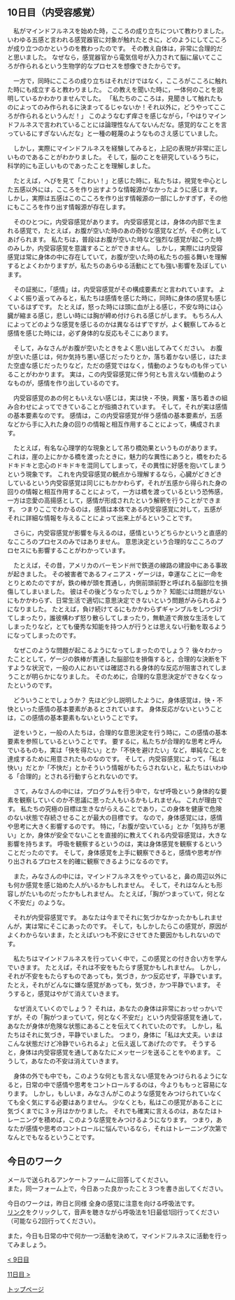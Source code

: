## 10日目（内受容感覚）


　私がマインドフルネスを始めた時，こころの成り立ちについて教わりました。
いわゆる五感と言われる感覚器官に対象が触れたときに，どのようにしてこころが成り立つのかというのを教わったのです。
その教え自体は，非常に合理的だと思いました。
なぜなら，感覚器官から電気信号が入力されて脳に届いてこころが作られるという生物学的なプロセスを想像できたからです。


　一方で，同時にこころの成り立ちはそれだけではなく，こころがこころに触れた時にも成立すると教わりました。
この教えを聞いた時に，一体何のことを説明しているかわかりませんでした。
「私たちのこころは，見聞きして触れたものによってのみ作られるに決まってるじゃないか！それ以外に，どうやってこころが作られるというんだ！」
このようなむず痒さを感じながら，「やはりマインドフルネスで言われていることには論理性なんてないんだな。感覚的なことを言っているにすぎないんだな」と一種の軽蔑のようなものさえ感じていました。


　しかし，実際にマインドフルネスを経験してみると，上記の表現が非常に正しいものであることがわかりました。
そして，脳のことを研究しているうちに，科学的にも正しいものであったことを理解しました。


　たとえば，へびを見て「こわい！」と感じた時に，私たちは，視覚を中心とした五感以外には，こころを作り出すような情報源がなかったように感じます。
しかし，実際は五感はこのこころを作り出す情報源の一部にしかすぎず，その他にもこころを作り出す情報源が存在します。


　そのひとつに，内受容感覚があります。
内受容感覚とは，身体の内部で生まれる感覚で，たとえば，お腹が空いた時のあの奇妙な感覚などが，その例としてあげられます。
私たちは，普段はお腹が空いた時など強烈な感覚が起こった時のみしか，内受容感覚を意識することができません。
しかし，実際には内受容感覚は常に身体の中に存在していて，お腹が空いた時の私たちの振る舞いを理解するとよくわかりますが，私たちのあらゆる活動にとても強い影響を及ぼしています。


　その証拠に，「感情」は，内受容感覚がその構成要素だと言われています。
よくよく振り返ってみると，私たちは感情を感じた時に，同時に身体の感覚も感じているはずです。
たとえば，怒った時には頭に血が上る感じ，不安な時には心臓が縮まる感じ，悲しい時には胸が締め付けられる感じがします。
もちろん人によってどのような感覚を感じるのかは異なるはずですが，よく観察してみると感情を感じた時には，必ず身体的な反応もそこにあります。


　そして，みなさんがお腹が空いたときをよく思い出してみてください。
お腹が空いた感じは，何か気持ち悪い感じだったりとか，落ち着かない感じ，はたまた空虚な感じだったりなど，ただの感覚ではなく，情動のようなものも伴っていることがわかります。
実は，この内受容感覚に伴う何とも言えない情動のようなものが，感情を作り出しているのです。

　内受容感覚のあの何ともいえない感じは，実は快・不快，興奮・落ち着きの組み合わせによってできていることが指摘されています。
そして，それが実は感情の基本要素なのです。
感情は，この内受容感覚が伴う感情の基本要素が，五感などから手に入れた身の回りの情報と相互作用することによって，構成されます。


　たとえば，有名な心理学的な現象として吊り橋効果というものがあります。
これは，崖の上にかかる橋を渡ったときに，魅力的な異性にあうと，橋をわたるドキドキと恋心のドキドキを混同してしまって，その異性に好感を抱いてしまうという現象です。
これを内受容感覚の観点から理解するなら，心臓がどきどきしているという内受容感覚は同じにもかかわらず，それが五感から得られた身の回りの情報と相互作用することによって，一方は橋を渡っているという恐怖感，一方は恋愛の高揚感として，感情が形成されたという解釈を行うことができます。
つまりここでわかるのは，感情は本体である内受容感覚に対して，五感がそれに詳細な情報を与えることによって出来上がるということです。


　さらに，内受容感覚が影響を与えるのは，感情というどちらかというと直感的なこころのプロセスのみではありません。
意思決定という合理的なこころのプロセスにも影響することがわかっています。


　たとえば，その昔，アメリカのバーモンド州で鉄道の線路の建設中にある事故が起きました。
その被害者であるフィニアス・ゲージは，幸運なことに一命をとりとめたのですが，鉄の棒が頭を貫通し，内側前頭前野と呼ばれる脳部位を損傷してしまいました。
彼はその後どうなったでしょうか？
知能には問題がないにもかかわらず、日常生活で適切に意思決定できないという問題がみられるようになりました。
たとえば，負け続けてるにもかかわらずギャンブルをしつづけてしまったり，誰彼構わず怒り散らしてしまったり，無軌道で奔放な生活をしてしまったりなど，とても優秀な知能を持つ人が行うとは思えない行動を取るようになってしまったのです。


　なぜこのような問題が起こるようになってしまったのでしょう？
後々わかったこととして，ゲージの鉄棒が貫通した脳部位を損傷すると，合理的な決断を下すような状況で，一般の人においては確認される身体的な反応が阻害されてしまうことが明らかになりました。
そのために，合理的な意思決定ができなくなったというのです。


　どういうことでしょうか？
先ほど少し説明したように，身体感覚は，快・不快といった感情の基本要素があるとされています。
身体反応がないということは，この感情の基本要素もないということです。


　逆をいうと，一般の人たちは，合理的な意思決定を行う時に，この感情の基本要素を参照しているということです。
要するに，私たちが合理的な思考と呼んでいるものも，実は「快を得たい」とか「不快を避けたい」など，単純なことを達成するために用意されたものなのです。
そして，内受容感覚によって，「私は快い」だとか「不快だ」とかそういう情報がもたらされないと，私たちはいわゆる「合理的」とされる行動すらとれないのです。


　さて，みなさんの中には，プログラムを行う中で，なぜ呼吸という身体的な要素を観察していくのか不思議に思った人もいるかもしれません。
これが理由です。
私たちの究極の目標は生きながらえることであり，この身体を健康で危険のない状態で存続させることが最大の目標です。
なので，身体感覚には，感情や思考に大きく影響するのです。
特に，「お腹が空いている」とか「気持ちが悪い」とか，身体が安全でないことを直接的に教えてくれる内受容感覚は，大きな影響を持ちます。
呼吸を観察するというのは，実は身体感覚を観察するということだったのです。
そして，身体感覚を上手に観察できると，感情や思考が作り出されるプロセスを的確に観察できるようになるのです。


　また，みなさんの中には，マインドフルネスをやっていると，鼻の周辺以外にも何か感覚を感じ始めた人がいるかもしれません。
そして，それはなんとも形容しがたいものだったかもしれません。
たとえば，「胸がつまっていて，何となく不安だ」のような。


　それが内受容感覚です。
あなたは今までそれに気づかなかったかもしれませんが，実は常にそこにあったのです。
そして，もしかしたらこの感覚が，原因がよくわからないまま，たとえばいつも不安にさせてきた要因かもしれないのです。


　私たちはマインドフルネスを行っていく中で，この感覚との付き合い方を学んでいきます。
たとえば，それは不安をもたらす感覚かもしれません。
しかし，それが不安をもたらすものであっても，気づき，かつ反応せず，平静でいます。
たとえ，それがどんなに嫌な感覚があっても，気づき，かつ平静でいます。
そうすると，感覚はやがて消えていきます。


　なぜ消えていくのでしょう？
それは，あなたの身体は非常におっせっかいですが，その「胸がつまっていて，何となく不安だ」という内受容感覚を通して，あなたが身体が危険な状態にあることを伝えてくれていたのです。
しかし，私たちはそれに気づき，平静でいました。
つまり，身体に「私は大丈夫。いまはこんな状態だけど冷静でいられるよ」と伝え返してあげたのです。
そうすると，身体は内受容感覚を通してあなたにメッセージを送ることをやめます。
こうして，あなたの不安は消えていきます。


　身体の外でも中でも，このような何とも言えない感覚をみつけられるようになると，日常の中で感情や思考をコントロールするのは，今よりももっと容易になります。
しかし，もしいま，みなさんがこのような感覚をみつけられていなくても全く気にする必要はありません。
少なくとも，私はこの感覚があることに気づくまでに３ヶ月はかかりました。
それでも確実に言えるのは，あなたはトレーニングを積めば，このような感覚をみつけるようになります。
つまり，あなたが感情や思考のコントロールに悩んでいるなら，それはトレーニング次第でなんとでもなるということです。


## 今日のワーク

メールで送られるアンケートファームに回答してください。  
また，同一フォーム上で，今日あった良かったこと３つを書き出してください。  

今日のワークは，昨日と同様  全身の感覚に注意を向ける呼吸法です。   
[リンク](https://drive.google.com/file/d/1SFP04WiyVmNZsvAPtI5fivXyWSsT6aVa/view?usp=sharing)をクリックして，音声を聴きながら呼吸法を1日最低1回行ってください（可能なら2回行ってください）。  

また，今日も日常の中で何か一つ活動を決めて，マインドフルネスに活動を行ってみましょう。  


[< 9日目](https://hogishima.github.io/mfcbt/program/day)

[11日目 >](https://hogishima.github.io/mfcbt/program/day11)

[トップページ](https://hogishima.github.io/mfcbt/)

